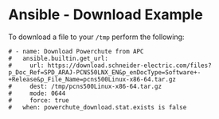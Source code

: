 # Ansible - Download Example

To download a file to your `/tmp` perform the following:

```
# - name: Download Powerchute from APC
#   ansible.builtin.get_url:
#     url: https://download.schneider-electric.com/files?p_Doc_Ref=SPD_ARAJ-PCNS50LNX_EN&p_enDocType=Software+-+Release&p_File_Name=pcns500Linux-x86-64.tar.gz
#     dest: /tmp/pcns500Linux-x86-64.tar.gz
#     mode: 0644
#     force: true
#   when: powerchute_download.stat.exists is false
```


